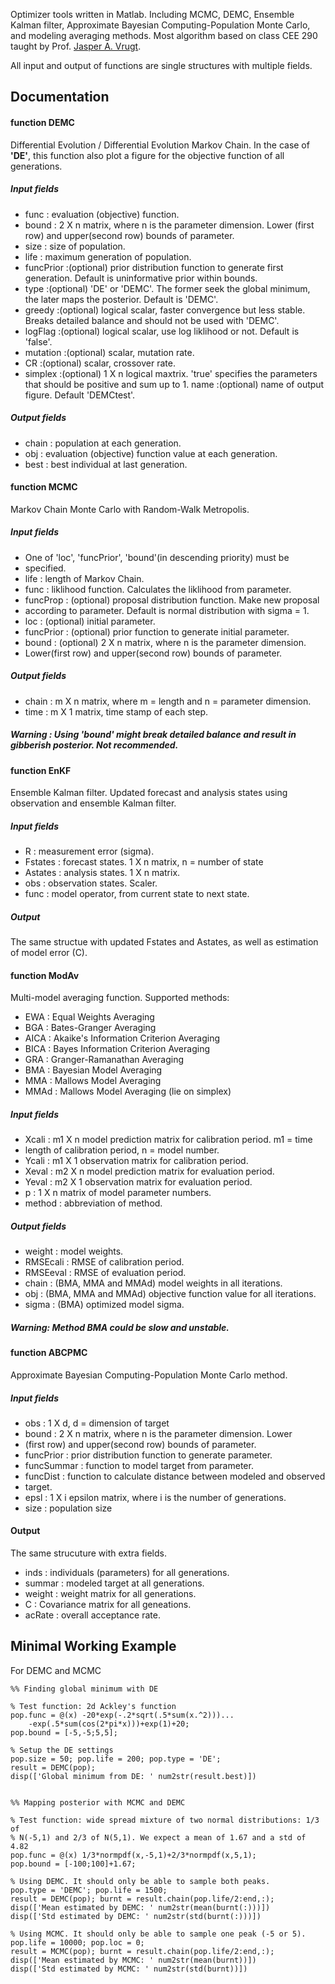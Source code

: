 Optimizer tools written in Matlab. Including MCMC, DEMC, Ensemble Kalman filter, Approximate Bayesian Computing-Population Monte Carlo, and modeling averaging methods. Most algorithm based on class CEE 290 taught by Prof. [Jasper A. Vrugt](http://faculty.sites.uci.edu/jasper/).

All input and output of functions are single structures with multiple fields. 


## Documentation

#### function DEMC
Differential Evolution / Differential Evolution Markov Chain. In the case of **'DE'**, this function also plot a figure for the objective function of all generations.
##### Input fields
- func       : evaluation (objective) function.
- bound      : 2 X n matrix, where n is the parameter dimension. Lower (first row) and upper(second row) bounds of parameter.
- size       : size of population.
- life       : maximum generation of population.
- funcPrior  :(optional) prior distribution function to generate first
 generation. Default is uninformative prior within bounds.
- type       :(optional) 'DE' or 'DEMC'. The former seek the global minimum, the later maps the posterior. Default is 'DEMC'.
- greedy     :(optional) logical scalar, faster convergence but less stable. Breaks detailed balance and should not be used with 'DEMC'.
- logFlag    :(optional) logical scalar, use log liklihood or not. Default is 'false'.
- mutation   :(optional) scalar, mutation rate.
- CR         :(optional) scalar, crossover rate.
- simplex    :(optional) 1 X n logical maxtrix. 'true' specifies the parameters that should be positive and sum up to 1.
name       :(optional) name of output figure. Default 'DEMCtest'.

##### Output fields
- chain      : population at each generation.
- obj        : evaluation (objective) function value at each generation.
- best       : best individual at last generation.



#### function MCMC
Markov Chain Monte Carlo with Random-Walk Metropolis.
##### Input fields
- One of 'loc', 'funcPrior', 'bound'(in descending priority) must be
- specified. 
- life      : length of Markov Chain.
- func      : liklihood function. Calculates the liklihood from parameter.
- funcProp  : (optional) proposal distribution function. Make new proposal
- according to parameter. Default is normal distribution with sigma = 1. 
- loc       : (optional) initial parameter.
- funcPrior : (optional) prior function to generate initial parameter.
- bound     : (optional) 2 X n matrix, where n is the parameter dimension. 
- Lower(first row) and upper(second row) bounds of parameter.
 
##### Output fields
- chain     : m X n matrix, where m = length and n = parameter dimension.
- time      : m X 1 matrix, time stamp of each step.

##### Warning   : Using 'bound' might break detailed balance and result in gibberish posterior. Not recommended.


#### function EnKF
Ensemble Kalman filter. Updated forecast and analysis states using observation and ensemble Kalman filter.

##### Input fields
- R        : measurement error (sigma).
- Fstates  : forecast states. 1 X n matrix, n = number of state
- Astates  : analysis states. 1 X n matrix.
- obs      : observation states. Scaler.
- func     : model operator, from current state to next state. 

##### Output 
The same structue with updated Fstates and Astates, as well as estimation of model error (C).



#### function ModAv
Multi-model averaging function. Supported methods:
- EWA    : Equal Weights Averaging
- BGA    : Bates-Granger Averaging
- AICA   : Akaike's Information Criterion Averaging     
- BICA   : Bayes Information Criterion Averaging    
- GRA    : Granger-Ramanathan Averaging    
- BMA    : Bayesian Model Averaging
- MMA    : Mallows Model Averaging
- MMAd   : Mallows Model Averaging (lie on simplex)
 
##### Input fields
- Xcali  : m1 X n model prediction matrix for calibration period. m1 = time
- length of calibration period, n = model number.
- Ycali  : m1 X 1 observation matrix for calibration period.
- Xeval  : m2 X n model prediction matrix for evaluation period.
- Yeval  : m2 X 1 observation matrix for evaluation period.
- p      : 1 X n matrix of model parameter numbers.
- method : abbreviation of method.

##### Output fields
- weight    : model weights.
- RMSEcali  : RMSE of calibration period. 
- RMSEeval  : RMSE of evaluation period.
- chain     : (BMA, MMA and MMAd) model weights in all iterations.
- obj       : (BMA, MMA and MMAd) objective function value for all iterations.
- sigma     : (BMA) optimized model sigma.

##### Warning: Method BMA could be slow and unstable.



#### function ABCPMC
Approximate Bayesian Computing-Population Monte Carlo method.

##### Input fields
- obs         : 1 X d, d = dimension of target 
- bound       : 2 X n matrix, where n is the parameter dimension. Lower
- (first row) and upper(second row) bounds of parameter.
- funcPrior   : prior distribution function to generate parameter.
- funcSummar  : function to model target from parameter.
- funcDist    : function to calculate distance between modeled and observed
- target.
- epsl        : 1 X i epsilon matrix, where i is the number of generations.
- size        : population size

#### Output 
The same strucuture with extra fields.
- inds     : individuals (parameters) for all generations.
- summar   : modeled target at all generations.
- weight   : weight matrix for all generations.
- C        : Covariance matrix for all geneations.
- acRate   : overall acceptance rate.


## Minimal Working Example
For DEMC and MCMC
```
%% Finding global minimum with DE

% Test function: 2d Ackley's function
pop.func = @(x) -20*exp(-.2*sqrt(.5*sum(x.^2)))...
    -exp(.5*sum(cos(2*pi*x)))+exp(1)+20;
pop.bound = [-5,-5;5,5];

% Setup the DE settings
pop.size = 50; pop.life = 200; pop.type = 'DE';
result = DEMC(pop); 
disp(['Global minimum from DE: ' num2str(result.best)])


%% Mapping posterior with MCMC and DEMC

% Test function: wide spread mixture of two normal distributions: 1/3 of
% N(-5,1) and 2/3 of N(5,1). We expect a mean of 1.67 and a std of 4.82
pop.func = @(x) 1/3*normpdf(x,-5,1)+2/3*normpdf(x,5,1);
pop.bound = [-100;100]+1.67;

% Using DEMC. It should only be able to sample both peaks.
pop.type = 'DEMC'; pop.life = 1500;
result = DEMC(pop); burnt = result.chain(pop.life/2:end,:);
disp(['Mean estimated by DEMC: ' num2str(mean(burnt(:)))])
disp(['Std estimated by DEMC: ' num2str(std(burnt(:)))])

% Using MCMC. It should only be able to sample one peak (-5 or 5).
pop.life = 10000; pop.loc = 0;
result = MCMC(pop); burnt = result.chain(pop.life/2:end,:);
disp(['Mean estimated by MCMC: ' num2str(mean(burnt))])
disp(['Std estimated by MCMC: ' num2str(std(burnt))])
```
